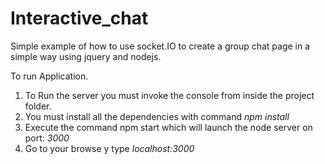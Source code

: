 # Interactive_chat

Simple example of how to use socket.IO to create a group chat page in a simple way using jquery and nodejs.

To run Application.
1. To Run the server you must invoke the console from inside the project folder.
2. You must install all the dependencies with command *npm install*
3. Execute the command npm start which will launch the node server on port: *3000*
4. Go to your browse y type *localhost:3000*
